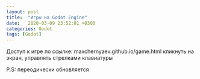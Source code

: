 ```yaml
---
layout: post
title:  "Игры на Godot Engine"
date:   2020-03-09 23:52:01 +0300
categories: Godot
tags: [Godot]
---
```


Доступ к игре по ссылке:
  maxchernyaev.github.io/game.html
  кликнуть на экран, управлять стрелками клавиатуры



P.S: переодически обновляется
